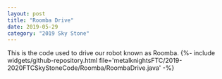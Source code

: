 ```yaml
---
layout: post
title: "Roomba Drive"
date: 2019-05-29
category: "2019 Sky Stone"
---
```


This is the code used to drive our robot known as Roomba.
{%- include widgets/github-repository.html file='metalknightsFTC/2019-2020FTCSkyStoneCode/Roomba/RoombaDrive.java' -%}
